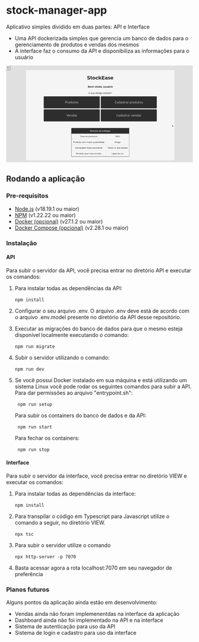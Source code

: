 # stock-manager-app
Aplicativo simples dividido em duas partes: API e Interface
- Uma API dockerizada simples que gerencia um banco de dados para o gerenciamento de produtos e vendas dos mesmos
- A interface faz o consumo da API e disponibiliza as informações para o usuário

![Página inicial da aplicação](./VIEW/main-page.png)

## Rodando a aplicação

### Pre-requisitos
- [Node.js](https://nodejs.org/en/download/) (v18.19.1 ou maior)
- [NPM](https://nodejs.org/en/download/package-manager) (v1.22.22 ou maior)
- [Docker (opcional)](https://www.docker.com/products/docker-desktop) (v27.1.2 ou maior)
- [Docker Compose (opcional)](https://docs.docker.com/compose/install/) (v2.28.1 ou maior)

### Instalação

#### API
Para subir o servidor da API, você precisa entrar no diretório API e executar os comandos:
1. Para instalar todas as dependências da API:
    ```
    npm install
    ```

2. Configurar o seu arquivo .env. O arquivo .env deve está de acordo com o arquivo .env.model presente no diretório da API desse repositório.
   
3. Executar as migrações do banco de dados para que o mesmo esteja disponível localmente executando o comando:
    ```
    npm run migrate
    ```

4. Subir o servidor utilizando o comando:
    ```
    npm run dev
    ```
5. Se você possui Docker instalado em sua máquina e está utilizando um sistema Linux você pode rodar os seguintes comandos para subir a API. Para dar permissões ao arquivo "entrypoint.sh":
   ```
    npm run setup
   ```
   Para subir os containers do banco de dados e da API:
   ```
    npm run start
   ```
   Para fechar os containers:
   ```
    npm run stop
   ```

#### Interface
Para subir o servidor da interface, você precisa entrar no diretório VIEW e executar os comandos:
1. Para instalar todas as dependências da interface:
    ```
    npm install
    ```
2. Para transpilar o código em Typescript para Javascript utilize o comando a seguir, no diretório VIEW.
    ```
    npx tsc
    ```
3. Para subir o servidor utilize o comando
    ```
    npx http-server -p 7070
    ```
4. Basta acessar agora a rota localhost:7070 em seu navegador de preferência

### Planos futuros
Alguns pontos da aplicação ainda estão em desenvolvimento:
- Vendas ainda não foram implemenentdas na interface da aplicação
- Dashboard ainda não foi implementado na API e na interface
- Sistema de autenticação para uso da API
- Sistema de login e cadastro para uso da interface